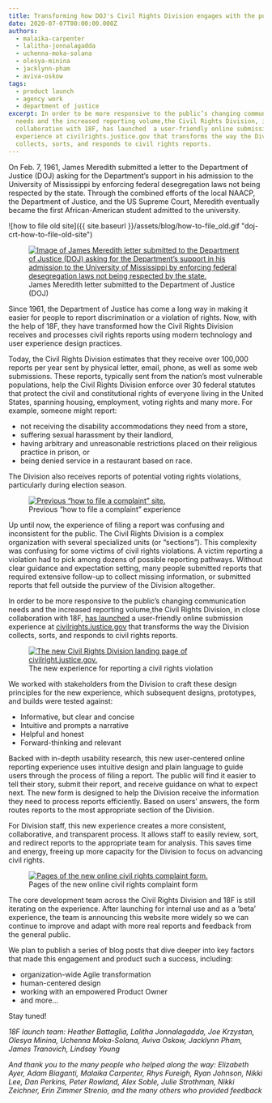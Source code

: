 ```yaml
---
title: Transforming how DOJ's Civil Rights Division engages with the public
date: 2020-07-07T00:00:00.000Z
authors:
  - malaika-carpenter
  - lalitha-jonnalagadda
  - uchenna-moka-solana
  - olesya-minina
  - jacklynn-pham
  - aviva-oskow
tags:
  - product launch
  - agency work
  - department of justice
excerpt: In order to be more responsive to the public’s changing communication
  needs and the increased reporting volume,the Civil Rights Division, in close
  collaboration with 18F, has launched  a user-friendly online submission
  experience at civilrights.justice.gov that transforms the way the Division
  collects, sorts, and responds to civil rights reports.
---
```

On Feb. 7, 1961, James Meredith submitted a letter to the Department of Justice (DOJ) asking for the Department’s support in his admission to the University of Mississippi by enforcing federal desegregation laws not being respected by the state. Through the combined efforts of the local NAACP, the Department of Justice, and the US Supreme Court, Meredith eventually became the first African-American student admitted to the university.

![how to file old site]({{ site.baseurl }}/assets/blog/how-to-file_old.gif "doj-crt-how-to-file-old-site")

<figure>
  <a href="{{site.baseurl}}/assets/blog/james-meredith-letter.png">
    <img src="{{site.baseurl}}/assets/blog/james-meredith-letter.png" alt="Image of James Meredith letter submitted to the Department of Justice (DOJ) asking for the Department’s support in his admission to the University of Mississippi by enforcing federal desegregation laws not being respected by the state."/>
  </a>
  <figcaption>James Meredith letter submitted to the Department of Justice (DOJ)</figcaption>
</figure>

Since 1961, the Department of Justice has come a long way in making it easier for people to report discrimination or a violation of rights. Now, with the help of 18F, they have transformed how the Civil Rights Division receives and processes civil rights reports using modern technology and user experience design practices.

Today, the Civil Rights Division estimates that they receive over 100,000 reports per year sent by physical letter, email, phone, as well as some web submissions. These reports, typically sent from the nation’s most vulnerable populations, help the Civil Rights Division enforce over 30 federal statutes that protect the civil and constitutional rights of everyone living in the United States, spanning housing, employment, voting rights and many more. For example, someone might report:

* not receiving the disability accommodations they need from a store,
* suffering sexual harassment by their landlord,
* having arbitrary and unreasonable restrictions placed on their religious practice in prison, or
* being denied service in a restaurant based on race.

The Division also receives reports of potential voting rights violations, particularly during election season.

<figure>
  <a href="{{site.baseurl}}/assets/blog/doj-crt-how-to-file-complaint-original.gif">
    <img src="{{site.baseurl}}/assets/blog/doj-crt-how-to-file-complaint-original.gif" alt="Previous “how to file a complaint” site."/>
  </a>
  <figcaption>Previous “how to file a complaint” experience</figcaption>
</figure>

Up until now, the experience of filing a report was confusing and inconsistent for the public. The Civil Rights Division is a complex organization with several specialized units (or “sections”). This complexity was confusing for some victims of civil rights violations. A victim reporting a violation had to pick among dozens of possible reporting pathways. Without clear guidance and expectation setting, many people submitted reports that required extensive follow-up to collect missing information, or submitted reports that fell outside the purview of the Division altogether.

In order to be more responsive to the public’s changing communication needs and the increased reporting volume,the Civil Rights Division, in close collaboration with 18F, [has launched](https://www.justice.gov/opa/pr/department-justice-announces-launch-civil-rights-reporting-portal) a user-friendly online submission experience at [civilrights.justice.gov](https://civilrights.justice.gov/) that transforms the way the Division collects, sorts, and responds to civil rights reports.

<figure>
  <a href="{{site.baseurl}}/assets/blog/doj-crt-landing-page.gif">
    <img src="{{site.baseurl}}/assets/blog/doj-crt-landing-page.gif" alt="The new Civil Rights Division landing page of civilright.justice.gov."/>
  </a>
  <figcaption>The new experience for reporting a civil rights violation</figcaption>
</figure>

We worked with stakeholders from the Division to craft these design principles for the new experience, which subsequent designs, prototypes, and builds were tested against:

* Informative, but clear and concise
* Intuitive and prompts a narrative
* Helpful and honest
* Forward-thinking and relevant

Backed with in-depth usability research, this new user-centered online reporting experience uses intuitive design and plain language to guide users through the process of filing a report. The public will find it easier to tell their story, submit their report, and receive guidance on what to expect next. The new form is designed to help the Division receive the information they need to process reports efficiently. Based on users’ answers, the form routes reports to the most appropriate section of the Division.

For Division staff, this new experience creates a more consistent, collaborative, and transparent process. It allows staff to easily review, sort, and redirect reports to the appropriate team for analysis. This saves time and energy, freeing up more capacity for the Division to focus on advancing civil rights.

<figure>
  <a href="{{site.baseurl}}/assets/blog/doj-crt-complaint-form.png">
    <img src="{{site.baseurl}}/assets/blog/doj-crt-complaint-form.png" alt="Pages of the new online civil rights complaint form."/>
  </a>
  <figcaption>Pages of the new online civil rights complaint form</figcaption>
</figure>

The core development team across the Civil Rights Division and 18F is still iterating on the experience. After launching for internal use and as a ‘beta’ experience, the team is announcing this website more widely so we can continue to improve and adapt with more real reports and feedback from the general public.

We plan to publish a series of blog posts that dive deeper into key factors that made this engagement and product such a success, including:

* organization-wide Agile transformation
* human-centered design
* working with an empowered Product Owner
* and more...

Stay tuned!

*18F launch team: Heather Battaglia, Lalitha Jonnalagadda, Joe Krzystan, Olesya Minina, Uchenna Moka-Solana, Aviva Oskow, Jacklynn Pham, James Tranovich, Lindsay Young*

*And thank you to the many people who helped along the way: Elizabeth Ayer, Adam Biaganti, Malaika Carpenter, Rhys Fureigh, Ryan Johnson, Nikki Lee, Dan Perkins, Peter Rowland, Alex Soble, Julie Strothman, Nikki Zeichner, Erin Zimmer Strenio, and the many others who provided feedback*